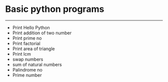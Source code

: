 # Basic python programs
------------------------
* Print Hello Python
* Print addition of two number
* Print prime no
* Print factorial
* Print area of triangle
* Print lcm 
* swap numbers
* sum of natural numbers
* Palindrome no
* Prime number
